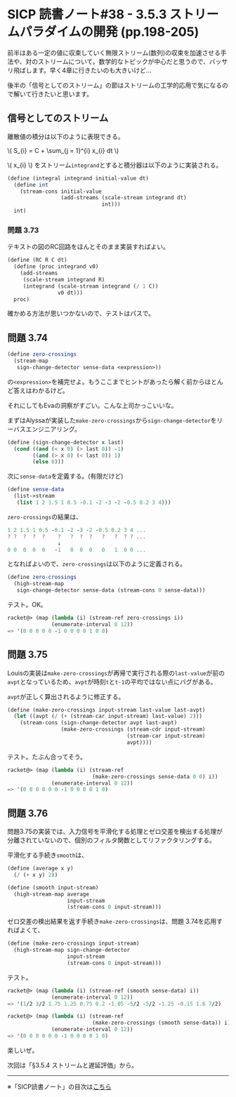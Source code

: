 SICP 読書ノート#38 - 3.5.3 ストリームパラダイムの開発 (pp.198-205)
======================================

前半はある一定の値に収束していく無限ストリーム(数列)の収束を加速させる手法や、対のストリームについて。数学的なトピックが中心だと思うので、バッサリ飛ばします。早く4章に行きたいのも大きいけど…

後半の「信号としてのストリーム」の節はストリームの工学的応用で気になるので解いて行きたいと思います。


## 信号としてのストリーム

離散値の積分は以下のように表現できる。

\\( S\_{i} = C + \\sum\_{j = 1}\^{i} x\_{i} dt \\)

\\( x\_{i} \\) をストリーム```integrand```とすると積分器は以下のように実装される。

```scheme
(define (integral integrand initial-value dt)
  (define int
	(stream-cons initial-value
				 (add-streams (scale-stream integrand dt)
							  int)))
  int)
```


### 問題 3.73

テキストの図のRC回路をほんとそのまま実装すればよい。

```scheme
(define (RC R C dt)
  (define (proc integrand v0)
	(add-streams
	 (scale-stream integrand R)
	 (integrand (scale-stream integrand (/ 1 C))
				v0 dt)))
  proc)
```

確かめる方法が思いつかないので、テストはパスで。


## 問題 3.74

```scheme
(define zero-crossings
  (stream-map
   sign-change-detector sense-data <expression>))
```
の```<expression>```を補完せよ。もうここまでヒントがあったら解く前からほとんど答えはわかるけど。

それにしてもEvaの洞察がすごい。こんな上司かっこいいな。


まずはAlyssaが実装した```make-zero-crossings```から```sign-change-detector```をリーバスエンジニアリング。

```scheme
(define (sign-change-detector x last)
  (cond ((and (< x 0) (> last 0)) -1)
		((and (> x 0) (< last 0)) 1)
		(else 0)))
```

次に```sense-data```を定義する。(有限だけど)

```scheme
(define sense-data
  (list->stream
   (list 1 2 1.5 1 0.5 -0.1 -2 -3 -2 -0.5 0.2 3 4)))
```

```zero-crossings```の結果は、

```scheme
1 2 1.5 1 0.5 -0.1 -2 -3 -2 -0.5 0.2 3 4 ...
? ?  ?  ?  ?    ?   ?  ?  ?   ?   ?  ? ? ...
                ↓
0 0  0  0  0   -1   0  0  0   0   1  0 0 ...
```

となればよいので、```zero-crossings```は以下のように定義される。

```scheme
(define zero-crossings
  (high-stream-map
   sign-change-detector sense-data (stream-cons 0 sense-data)))
```

テスト。OK。

```scheme
racket@> (map (lambda (i) (stream-ref zero-crossings i))
			  (enumerate-interval 0 12))
=> '(0 0 0 0 0 -1 0 0 0 0 1 0 0)
```

## 問題 3.75

Louisの実装は```make-zero-crossings```が再帰で実行される際の```last-value```が前の```avpt```となっているため、```avpt```が時刻```t```と```t-1```の平均ではない点にバグがある。

```avpt```が正しく算出されるように修正する。

```scheme
(define (make-zero-crossings input-stream last-value last-avpt)
  (let ((avpt (/ (+ (stream-car input-stream) last-value) 2)))
	(stream-cons (sign-change-detector avpt last-avpt)
				 (make-zero-crossings (stream-cdr input-stream)
									  (stream-car input-stream)
									  avpt))))
```

テスト。たぶん合ってそう。

```scheme
racket@> (map (lambda (i) (stream-ref
						   (make-zero-crossings sense-data 0 0) i))
			  (enumerate-interval 0 12))
=> '(0 0 0 0 0 0 -1 0 0 0 0 1 0)
```


## 問題 3.76

問題3.75の実装では、入力信号を平滑化する処理とゼロ交差を検出する処理が分離されていないので、個別のフィルタ関数としてリファクタリングする。

平滑化する手続き```smooth```は、

```scheme
(define (average x y)
  (/ (+ x y) 2))

(define (smooth input-stream)
  (high-stream-map average
				   input-stream
				   (stream-cons 0 input-stream)))
```

ゼロ交差の検出結果を返す手続き```make-zero-crossings```は、問題 3.74を応用すればよくて、

```scheme
(define (make-zero-crossings input-stream)
  (high-stream-map sign-change-detector
				   input-stream
				   (stream-cons 0 input-stream)))
```

テスト。

```scheme
racket@> (map (lambda (i) (stream-ref (smooth sense-data) i))
			  (enumerate-interval 0 12))
=> '(1/2 3/2 1.75 1.25 0.75 0.2 -1.05 -5/2 -5/2 -1.25 -0.15 1.6 7/2)

racket@> (map (lambda (i) (stream-ref
						   (make-zero-crossings (smooth sense-data)) i))
			  (enumerate-interval 0 12))
=> '(0 0 0 0 0 0 -1 0 0 0 0 1 0)
```

楽しいぜ。


次回は「§3.5.4 ストリームと遅延評価」から。

--------------------------------

※「SICP読書ノート」の目次は[こちら](/entry/sicp/index)


<script type="text/x-mathjax-config">
  MathJax.Hub.Config({ tex2jax: { inlineMath: [['$','$'], ["\\(","\\)"]] } });
</script>
<script type="text/javascript"
  src="http://cdn.mathjax.org/mathjax/latest/MathJax.js?config=TeX-AMS_HTML">
</script>
<meta http-equiv="X-UA-Compatible" CONTENT="IE=EmulateIE7" />
